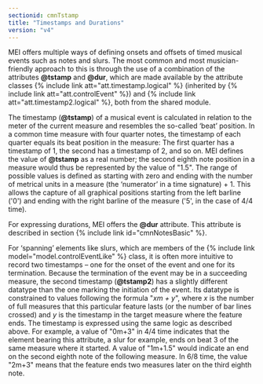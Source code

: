 ```yaml
---
sectionid: cmnTstamp
title: "Timestamps and Durations"
version: "v4"
---
```


MEI offers multiple ways of defining onsets and offsets of timed musical events such as notes and slurs. The most common and most musician-friendly approach to this is through the use of a combination of the attributes **@tstamp** and **@dur**, which are made available by the attribute classes {% include link att="att.timestamp.logical" %} (inherited by {% include link att="att.controlEvent" %}) and {% include link att="att.timestamp2.logical" %}, both from the shared module.

The timestamp (**@tstamp**) of a musical event is calculated in relation to the meter of the current measure and resembles the so-called ‘beat’ position. In a common time measure with four quarter notes, the timestamp of each quarter equals its beat position in the measure: The first quarter has a timestamp of 1, the second has a timestamp of 2, and so on. MEI defines the value of **@tstamp** as a real number; the second eighth note position in a measure would thus be represented by the value of "1.5". The range of possible values is defined as starting with zero and ending with the number of metrical units in a measure (the ‘numerator’ in a time signature) + 1. This allows the capture of all graphical positions starting from the left barline ('0') and ending with the right barline of the measure ('5', in the case of 4/4 time).

For expressing durations, MEI offers the **@dur** attribute. This attribute is described in section {% include link id="cmnNotesBasic" %}.

For ‘spanning’ elements like slurs, which are members of the {% include link model="model.controlEventLike" %} class, it is often more intuitive to record two timestamps – one for the onset of the event and one for its termination. Because the termination of the event may be in a succeeding measure, the second timestamp (**@tstamp2**) has a slightly different datatype than the one marking the initiation of the event. Its datatype is constrained to values following the formula "*xm + y*", where *x* is the number of full measures that this particular feature lasts (or the number of bar lines crossed) and *y* is the timestamp in the target measure where the feature ends. The timestamp is expressed using the same logic as described above. For example, a value of "0m+3" in 4/4 time indicates that the element bearing this attribute, a slur for example, ends on beat 3 of the same measure where it started. A value of "1m+1.5" would indicate an end on the second eighth note of the following measure. In 6/8 time, the value "2m+3" means that the feature ends two measures later on the third eighth note.
